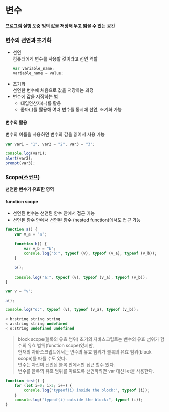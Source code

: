 변수
==================
**프로그램 실행 도중 임의 값을 저장해 두고 읽을 수 있는 공간**
### 변수의 선언과 초기화
+ 선언    
    컴퓨터에게 변수를 사용할 것이라고 선언 역할
    ```js
    var variable_name;
    variable_name = value;
    ```
+ 초기화   
    선언한 변수에 처음으로 값을 저장하는 과정 
+ 변수에 값을 저장하는 법 
    - 대입연산자(=)를 활용
    - 콤마(,)를 활용해 여러 변수를 동시에 선언, 초기화 가능
#### 변수의 활용
변수의 이름을 사용하면 변수의 값을 읽어서 사용 가능
```js
var var1 = "1", var2 = "2", var3 = "3";

console.log(var1);
alert(var2);
prompt(var3);
```
### Scope(스코프)
**선언한 변수가 유효한 영역**
#### function scope
+ 선언된 변수는 선언된 함수 안에서 접근 가능
+ 선언된 함수 안에서 선언된 함수 (nested function)에서도 접근 가능
```js
function a() {
    var v_a = "a";
    
    function b() {
        var v_b = "b";
        console.log("b:", typeof (v), typeof (v_a), typeof (v_b));
    }
    
    b();
    
    console.log("a:", typeof (v), typeof (v_a), typeof (v_b));
}

var v = "v";

a();

console.log("o:", typeof (v), typeof (v_a), typeof (v_b));

< b:string string string
< a:string string undefined
< o:string undefined undefined 
```
> block scope(블록의 유효 범위)
초기의 자바스크립트는 변수의 유효 범위가 함수의 유효 범위(function scope)였지만,  
현재의 자바스크립트에서는 변수의 유효 범위가 블록의 유효 범위(block scope)를 따를 수도 있다.  
변수는 자신이 선언된 블록 안에서만 접근 할수 있다.  
변수를 블록의 유효 범위를 따르도록 선언하려면 var 대신 let을 사용한다.
```js
function test() {
    for (let i=0; i>3; i++) {
        console.log("typeof(i) inside the block:", typeof (i));
    } 
    console.log("typeof(i) outside the block:", typeof (i));
}
```